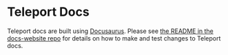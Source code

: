 # Teleport Docs

Teleport docs are built using [Docusaurus](https://docusaurus.io/). Please see
[the README in the docs-website repo](https://github.com/gravitational/docs-website#readme)
for details on how to make and test changes to Teleport docs.
